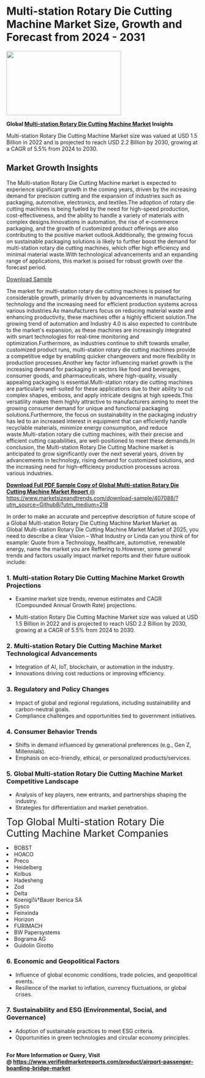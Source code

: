 <H1>Multi-station Rotary Die Cutting Machine Market Size, Growth and Forecast from 2024 - 2031</H1><img class="aligncenter size-medium wp-image-584254" src="https://thirdeyenews.in/wp-content/uploads/2024/09/Global-Market-Research-300x168.jpeg" alt="" width="300" height="168" /><p><strong>Global&nbsp;<a href="https://www.marketsizeandtrends.com/download-sample/407088/?utm_source=Github8j?utm_medium=218">Multi-station Rotary Die Cutting Machine Market</a> Insights</strong></p><p>Multi-station Rotary Die Cutting Machine Market size was valued at USD 1.5 Billion in 2022 and is projected to reach USD 2.2 Billion by 2030, growing at a CAGR of 5.5% from 2024 to 2030.</p><p><h2>Market Growth Insights</h2> <p>The Multi-station Rotary Die Cutting Machine market is expected to experience significant growth in the coming years, driven by the increasing demand for precision cutting and the expansion of industries such as packaging, automotive, electronics, and textiles.The adoption of rotary die cutting machines is being fueled by the need for high-speed production, cost-effectiveness, and the ability to handle a variety of materials with complex designs.Innovations in automation, the rise of e-commerce packaging, and the growth of customized product offerings are also contributing to the positive market outlook.Additionally, the growing focus on sustainable packaging solutions is likely to further boost the demand for multi-station rotary die cutting machines, which offer high efficiency and minimal material waste.With technological advancements and an expanding range of applications, this market is poised for robust growth over the forecast period.</p> <p><a href="sample_download_link">Download Sample</a></p> <p>The market for multi-station rotary die cutting machines is poised for considerable growth, primarily driven by advancements in manufacturing technology and the increasing need for efficient production systems across various industries.As manufacturers focus on reducing material waste and enhancing productivity, these machines offer a highly efficient solution.The growing trend of automation and Industry 4.0 is also expected to contribute to the market's expansion, as these machines are increasingly integrated with smart technologies for real-time monitoring and optimization.Furthermore, as industries continue to shift towards smaller, customized product runs, multi-station rotary die cutting machines provide a competitive edge by enabling quicker changeovers and more flexibility in production processes.Another key factor influencing market growth is the increasing demand for packaging in sectors like food and beverages, consumer goods, and pharmaceuticals, where high-quality, visually appealing packaging is essential.Multi-station rotary die cutting machines are particularly well-suited for these applications due to their ability to cut complex shapes, emboss, and apply intricate designs at high speeds.This versatility makes them highly attractive to manufacturers aiming to meet the growing consumer demand for unique and functional packaging solutions.Furthermore, the focus on sustainability in the packaging industry has led to an increased interest in equipment that can efficiently handle recyclable materials, minimize energy consumption, and reduce waste.Multi-station rotary die cutting machines, with their precise and efficient cutting capabilities, are well-positioned to meet these demands.In conclusion, the Multi-station Rotary Die Cutting Machine market is anticipated to grow significantly over the next several years, driven by advancements in technology, rising demand for customized solutions, and the increasing need for high-efficiency production processes across various industries.<p><a href="market_growth_more_details_link"></p><p><span class=""><strong>Download Full PDF Sample Copy of Global Multi-station Rotary Die Cutting Machine Market Report</strong> @ <a href="https://www.marketsizeandtrends.com/download-sample/407088/?utm_source=Github8j?utm_medium=218" target="_blank">https://www.marketsizeandtrends.com/download-sample/407088/?utm_source=Github8j?utm_medium=218</a></span></p><p>In order to make an accurate and perceptive description of future scope of a Global&nbsp;Multi-station Rotary Die Cutting Machine Market Market as Global&nbsp;Multi-station Rotary Die Cutting Machine Market Market of 2025, you need to describe a clear Vision &ndash; What Industry or Linda can you think of for example: Quote from a Technology, healthcare, automotive, renewable energy, name the market you are Reffering to.However, some general trends and factors usually impact market reports and their future outlook include:</p><h3>1.&nbsp;<strong>Multi-station Rotary Die Cutting Machine Market Growth Projections</strong></h3><ul><li>Examine market size trends, revenue estimates and CAGR (Compounded Annual Growth Rate) projections.</li><li><p>Multi-station Rotary Die Cutting Machine Market size was valued at USD 1.5 Billion in 2022 and is projected to reach USD 2.2 Billion by 2030, growing at a CAGR of 5.5% from 2024 to 2030.</p></li></ul><h3>2.&nbsp;<strong>Multi-station Rotary Die Cutting Machine Market Technological Advancements</strong></h3><ul><li>Integration of AI, IoT, blockchain, or automation in the industry.</li><li>Innovations driving cost reductions or improving efficiency.</li></ul><h3>3.&nbsp;<strong>Regulatory and Policy Changes</strong></h3><ul><li>Impact of global and regional regulations, including sustainability and carbon-neutral goals.</li><li>Compliance challenges and opportunities tied to government initiatives.</li></ul><h3>4.&nbsp;<strong>Consumer Behavior Trends</strong></h3><ul><li>Shifts in demand influenced by generational preferences (e.g., Gen Z, Millennials).</li><li>Emphasis on eco-friendly, ethical, or personalized products/services.</li></ul><h3>5.&nbsp;<strong>Global Multi-station Rotary Die Cutting Machine Market Competitive Landscape</strong></h3><ul><li>Analysis of key players, new entrants, and partnerships shaping the industry.</li><li>Strategies for differentiation and market penetration.</li></ul><p data-pm-slice="1 1 []"><span style="color: inherit; font-family: inherit; font-size: 25px;">Top Global Multi-station Rotary Die Cutting Machine Market Companies</span></p><div class="" data-test-id=""><p><li>BOBST</li><li> HOACO</li><li> Preco</li><li> Heidelberg</li><li> Kolbus</li><li> Hadesheng</li><li> Zod</li><li> Delta</li><li> Koenigï¼†Bauer Iberica SA</li><li> Sysco</li><li> Feinxinda</li><li> Horizon</li><li> FURIMACH</li><li> BW Papersystems</li><li> Bograma AG</li><li> Guidolin Girotto</li></p></div><h3>6.&nbsp;<strong>Economic and Geopolitical Factors</strong></h3><ul><li>Influence of global economic conditions, trade policies, and geopolitical events.</li><li>Resilience of the market to inflation, currency fluctuations, or global crises.</li></ul><h3>7.&nbsp;<strong>Sustainability and ESG (Environmental, Social, and Governance)</strong></h3><ul><li>Adoption of sustainable practices to meet ESG criteria.</li><li>Opportunities in green technologies and circular economy principles.</li></ul><h2><strong style="font-size: 14px;">For More Information or Query, Visit @&nbsp;</strong><a style="background-color: #ffffff; font-size: 14px;" href="https://www.marketsizeandtrends.com/report/multi-station-rotary-die-cutting-machine-market/" target="_blank">https://www.verifiedmarketreports.com/product/airport-passenger-boarding-bridge-market</a></h2>